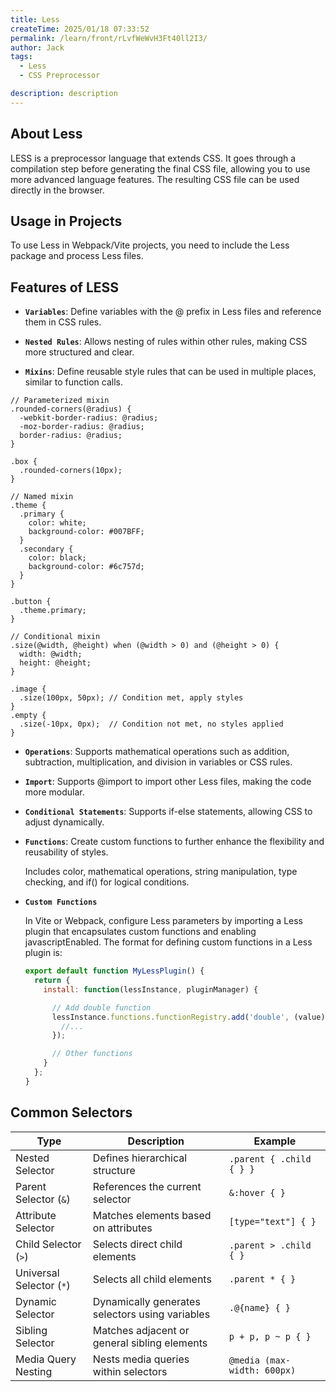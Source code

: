 ```yaml
---
title: Less
createTime: 2025/01/18 07:33:52
permalink: /learn/front/rLvfWeWvH3Ft40ll2I3/
author: Jack
tags:
  - Less
  - CSS Preprocessor

description: description
---
```


## About Less

LESS is a preprocessor language that extends CSS. It goes through a compilation step before generating the final CSS file, allowing you to use more advanced language features. The resulting CSS file can be used directly in the browser.

## Usage in Projects

To use Less in Webpack/Vite projects, you need to include the Less package and process Less files.

## Features of LESS

- **`Variables`**: Define variables with the @ prefix in Less files and reference them in CSS rules.

- **`Nested Rules`**: Allows nesting of rules within other rules, making CSS more structured and clear.

- **`Mixins`**: Define reusable style rules that can be used in multiple places, similar to function calls.
```Less
// Parameterized mixin
.rounded-corners(@radius) {
  -webkit-border-radius: @radius;
  -moz-border-radius: @radius;
  border-radius: @radius;
}

.box { 
  .rounded-corners(10px);
}

// Named mixin
.theme {
  .primary {
    color: white;
    background-color: #007BFF;
  }
  .secondary {
    color: black;
    background-color: #6c757d;
  }
}

.button {
  .theme.primary;
}

// Conditional mixin
.size(@width, @height) when (@width > 0) and (@height > 0) {
  width: @width;
  height: @height;
}

.image {
  .size(100px, 50px); // Condition met, apply styles
}
.empty {
  .size(-10px, 0px);  // Condition not met, no styles applied
}
```

- **`Operations`**: Supports mathematical operations such as addition, subtraction, multiplication, and division in variables or CSS rules.

- **`Import`**: Supports @import to import other Less files, making the code more modular.

- **`Conditional Statements`**: Supports if-else statements, allowing CSS to adjust dynamically.

- **`Functions`**: Create custom functions to further enhance the flexibility and reusability of styles.

  Includes color, mathematical operations, string manipulation, type checking, and if() for logical conditions.

- **`Custom Functions`**

  In Vite or Webpack, configure Less parameters by importing a Less plugin that encapsulates custom functions and enabling javascriptEnabled. The format for defining custom functions in a Less plugin is:
  ```Javascript
  export default function MyLessPlugin() {
    return {
      install: function(lessInstance, pluginManager) {

        // Add double function
        lessInstance.functions.functionRegistry.add('double', (value) => {
          //...
        });

        // Other functions
      }
    };
  }
  ```

## Common Selectors

| Type                | Description                                                      | Example                        |
|---------------------|------------------------------------------------------------------|--------------------------------|
| Nested Selector     | Defines hierarchical structure                                   | `.parent { .child { } }`      |
| Parent Selector (`&`) | References the current selector                                 | `&:hover { }`                 |
| Attribute Selector  | Matches elements based on attributes                             | `[type="text"] { }`           |
| Child Selector (`>`) | Selects direct child elements                                    | `.parent > .child { }`        |
| Universal Selector (`*`) | Selects all child elements                                   | `.parent * { }`               |
| Dynamic Selector    | Dynamically generates selectors using variables                  | `.@{name} { }`                |
| Sibling Selector    | Matches adjacent or general sibling elements                     | `p + p, p ~ p { }`            |
| Media Query Nesting | Nests media queries within selectors                             | `@media (max-width: 600px)`   |





